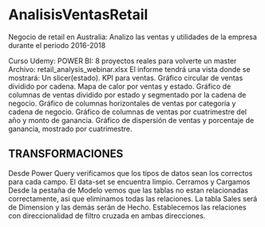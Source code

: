 # AnalisisVentasRetail

Negocio de retail en Australia: Analizo las ventas y utilidades de la empresa durante el periodo 2016-2018 

Curso Udemy: POWER BI: 8 proyectos reales para volverte un master
Archivo: retail_analysis_webinar.xlsx
El informe tendrá una vista donde se mostrará:
	Un slicer(estado).
	KPI para ventas.
	Gráfico circular de ventas dividido por cadena.
	Mapa de calor por ventas y estado.
	Gráfico de columnas de ventas dividido por estado y segmentado por la cadena de negocio.
	Gráfico de columnas horizontales de ventas por categoría y cadena de negocio.
	Gráfico de columnas de ventas por cuatrimestre del año y monto de ganancia.
	Gráfico de dispersión de ventas y porcentaje de ganancia, mostrado por cuatrimestre.

## TRANSFORMACIONES
Desde Power Query verificamos que los tipos de datos sean los correctos para cada campo.
El data-set se encuentra limpio.
Cerramos y Cargamos
Desde la pestaña de Modelo vemos que las tablas no estan relacionadas correctamente, asi que eliminamos todas las relaciones.
La tabla Sales será de Dimension y las demás serán de Hecho.
Establecemos las relaciones con direccionalidad de filtro cruzada en ambas direcciones.

